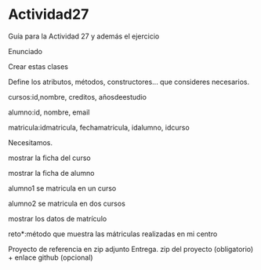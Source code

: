 # Actividad27
Guía para la Actividad 27 y además el ejercicio


Enunciado 

Crear estas clases

Define los atributos, métodos, constructores... que consideres necesarios.

cursos:id,nombre, creditos, añosdeestudio

alumno:id, nombre, email

matricula:idmatricula, fechamatricula, idalumno, idcurso


Necesitamos.

mostrar la ficha del curso

mostrar la ficha de alumno

alumno1 se matricula en un curso

alumno2 se matricula en dos cursos

mostrar los datos de matrículo

reto*:método que muestra las mátriculas realizadas en mi centro


Proyecto de referencia en zip adjunto
Entrega.
zip del proyecto (obligatorio) + enlace github (opcional)
